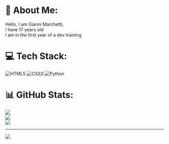 # 👤 About Me:
Hello, I am Gianni Marchetti,<br>I have 17 years old<br>I am in the first year of a dev training


# 💻 Tech Stack:
![HTML5](https://img.shields.io/badge/html5-%23E34F26.svg?style=for-the-badge&logo=html5&logoColor=white) ![CSS3](https://img.shields.io/badge/css3-%231572B6.svg?style=for-the-badge&logo=css3&logoColor=white) ![Python](https://img.shields.io/badge/python-3670A0?style=for-the-badge&logo=python&logoColor=ffdd54)
# 📊 GitHub Stats:
![](https://github-readme-stats.vercel.app/api?username=gianni-marchetti&theme=dark&hide_border=false&include_all_commits=false&count_private=false)<br/>
![](https://github-readme-streak-stats.herokuapp.com/?user=gianni-marchetti&theme=dark&hide_border=false)<br/>
![](https://github-readme-stats.vercel.app/api/top-langs/?username=gianni-marchetti&theme=dark&hide_border=false&include_all_commits=false&count_private=false&layout=compact)

---
[![](https://visitcount.itsvg.in/api?id=gianni-marchetti&icon=0&color=0)](https://visitcount.itsvg.in)

<!-- Proudly created with GPRM ( https://gprm.itsvg.in ) -->
